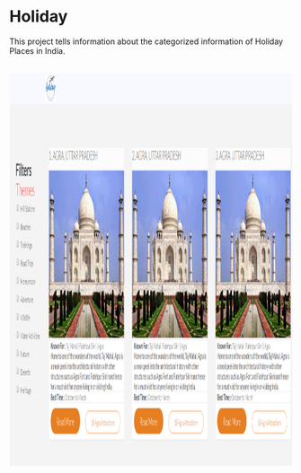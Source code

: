 # Holiday
This project tells information about the categorized information of Holiday Places in India.


<br>
<img height="700" src="https://github.com/kuldeep123kd/Holiday/blob/master/Untitled.png" />
</br>
